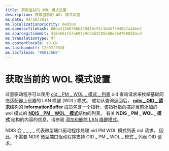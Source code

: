 ```yaml
---
title: 获取当前的 WOL 模式设置
description: 获取当前的 WOL 模式设置
ms.date: 04/20/2017
ms.localizationpriority: medium
ms.openlocfilehash: 88da3128870bb479410c55c1bb575945b7a10ee2
ms.sourcegitcommit: 418e6617e2a695c9cb4b37b5b60e264760858acd
ms.translationtype: MT
ms.contentlocale: zh-CN
ms.lasthandoff: 12/07/2020
ms.locfileid: "96813669"
---
```

# <a name="obtaining-the-current-settings-of-wol-patterns"></a>获取当前的 WOL 模式设置





过量驱动程序可以使用 [oid \_ PM \_ WOL \_ 模式 \_ 列表](./oid-pm-wol-pattern-list.md) oid 查询请求来枚举基础网络适配器上设置的 LAN 唤醒 (WOL) 模式。 成功从查询返回后， [**ndis \_ OID \_ 请求**](/windows-hardware/drivers/ddi/ndis/ns-ndis-_ndis_oid_request)结构的 **InformationBuffer** 成员包含一个指针，该指针指向描述当前添加的 wol 模式的 [**NDIS \_ PM \_ WOL \_ 模式**](/windows-hardware/drivers/ddi/ntddndis/ns-ntddndis-_ndis_pm_wol_pattern)结构的列表。 有关 **NDIS \_ PM \_ WOL \_ 模式** 结构的内容的信息，请参阅 [添加和删除 LAN 唤醒模式](adding-and-deleting-wake-on-lan-patterns.md)。

NDIS 会 \_ \_ \_ \_ 代表微型端口驱动程序处理 oid PM WOL 模式列表 oid 请求。 因此，不需要 NDIS 微型端口驱动程序支持 OID \_ PM \_ WOL \_ 模式 \_ 列表 OID 请求。

 

